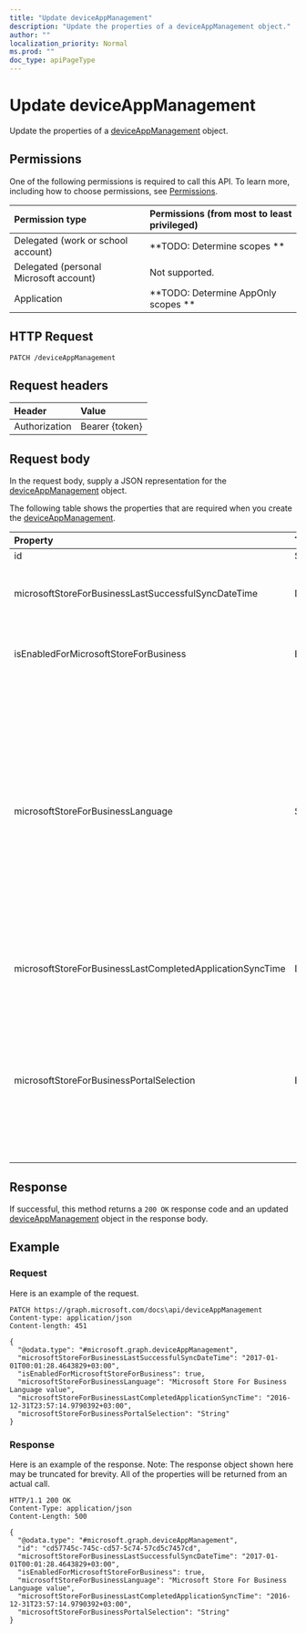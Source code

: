 ```yaml
---
title: "Update deviceAppManagement"
description: "Update the properties of a deviceAppManagement object."
author: ""
localization_priority: Normal
ms.prod: ""
doc_type: apiPageType
---
```


# Update deviceAppManagement

Update the properties of a [deviceAppManagement](../resources/deviceappmanagement.md) object.

## Permissions
One of the following permissions is required to call this API. To learn more, including how to choose permissions, see [Permissions](/concepts/permissions-reference.md).

|Permission type|Permissions (from most to least privileged)|
|:---|:---|
|Delegated (work or school account)|**TODO: Determine scopes **|
|Delegated (personal Microsoft account)|Not supported.|
|Application|**TODO: Determine AppOnly scopes **|

## HTTP Request
<!-- {
  "blockType": "ignored"
}
-->
``` http
PATCH /deviceAppManagement
```

## Request headers
|Header|Value|
|:---|:---|
|Authorization|Bearer {token}|

## Request body
In the request body, supply a JSON representation for the [deviceAppManagement](../resources/deviceAppManagement.md) object.

The following table shows the properties that are required when you create the [deviceAppManagement](../resources/deviceappmanagement.md).

|Property|Type|Description|
|:---|:---|:---|
|id|String| Inherited from [entity](../resources/entity.md)|
|microsoftStoreForBusinessLastSuccessfulSyncDateTime|DateTimeOffset|The last time the apps from the Microsoft Store for Business were synced successfully for the account.|
|isEnabledForMicrosoftStoreForBusiness|Boolean|Whether the account is enabled for syncing applications from the Microsoft Store for Business.|
|microsoftStoreForBusinessLanguage|String|The locale information used to sync applications from the Microsoft Store for Business. Cultures that are specific to a country/region. The names of these cultures follow RFC 4646 (Windows Vista and later). The format is <languagecode2>-<country/regioncode2>, where <languagecode2> is a lowercase two-letter code derived from ISO 639-1 and <country/regioncode2> is an uppercase two-letter code derived from ISO 3166. For example, en-US for English (United States) is a specific culture.|
|microsoftStoreForBusinessLastCompletedApplicationSyncTime|DateTimeOffset|The last time an application sync from the Microsoft Store for Business was completed.|
|microsoftStoreForBusinessPortalSelection|Enumeration|The end user portal information is used to sync applications from the Microsoft Store for Business to Intune Company Portal. There are three options to pick from \['Company portal only', 'Company portal and private store', 'Private store only'\]. Possible values are: `none`, `companyPortal`, `privateStore`.|



## Response
If successful, this method returns a `200 OK` response code and an updated [deviceAppManagement](../resources/deviceappmanagement.md) object in the response body.

## Example

### Request
Here is an example of the request.
<!-- {
  "blockType": "request",
  "name": "update_deviceappmanagement"
}
-->
``` http
PATCH https://graph.microsoft.com/docs\api/deviceAppManagement
Content-type: application/json
Content-length: 451

{
  "@odata.type": "#microsoft.graph.deviceAppManagement",
  "microsoftStoreForBusinessLastSuccessfulSyncDateTime": "2017-01-01T00:01:28.4643829+03:00",
  "isEnabledForMicrosoftStoreForBusiness": true,
  "microsoftStoreForBusinessLanguage": "Microsoft Store For Business Language value",
  "microsoftStoreForBusinessLastCompletedApplicationSyncTime": "2016-12-31T23:57:14.9790392+03:00",
  "microsoftStoreForBusinessPortalSelection": "String"
}
```

### Response
Here is an example of the response. Note: The response object shown here may be truncated for brevity. All of the properties will be returned from an actual call.
<!-- {
  "blockType": "response",
  "truncated": true
}
-->
``` http
HTTP/1.1 200 OK
Content-Type: application/json
Content-Length: 500

{
  "@odata.type": "#microsoft.graph.deviceAppManagement",
  "id": "cd57745c-745c-cd57-5c74-57cd5c7457cd",
  "microsoftStoreForBusinessLastSuccessfulSyncDateTime": "2017-01-01T00:01:28.4643829+03:00",
  "isEnabledForMicrosoftStoreForBusiness": true,
  "microsoftStoreForBusinessLanguage": "Microsoft Store For Business Language value",
  "microsoftStoreForBusinessLastCompletedApplicationSyncTime": "2016-12-31T23:57:14.9790392+03:00",
  "microsoftStoreForBusinessPortalSelection": "String"
}
```

